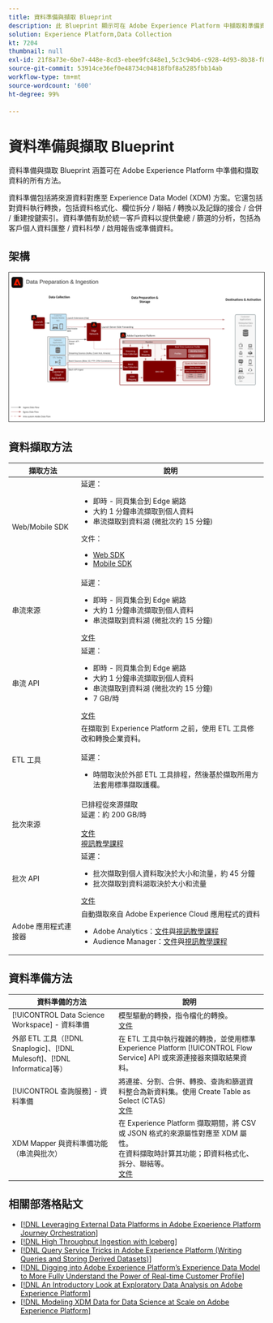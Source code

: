 ```yaml
---
title: 資料準備與擷取 Blueprint
description: 此 Blueprint 顯示可在 Adobe Experience Platform 中擷取和準備資料的所有方法。
solution: Experience Platform,Data Collection
kt: 7204
thumbnail: null
exl-id: 21f8a73e-6be7-448e-8cd3-ebee9fc848e1,5c3c94b6-c928-4d93-8b38-f8bd2aad2e68
source-git-commit: 53914ce36ef0e48734c04818fbf8a5285fbb14ab
workflow-type: tm+mt
source-wordcount: '600'
ht-degree: 99%

---
```


# 資料準備與擷取 Blueprint

資料準備與擷取 Blueprint 涵蓋可在 Adobe Experience Platform 中準備和擷取資料的所有方法。

資料準備包括將來源資料對應至 Experience Data Model (XDM) 方案。它還包括對資料執行轉換，包括資料格式化、欄位拆分 / 聯結 / 轉換以及記錄的接合 / 合併 / 重建按鍵索引。資料準備有助於統一客戶資料以提供彙總 / 篩選的分析，包括為客戶個人資料匯整 / 資料科學 / 啟用報告或準備資料。

## 架構

<img src="assets/data_ingestion.svg" alt="資料準備與擷取 Blueprint 的參考架構" style="border:1px solid #4a4a4a" />

## 資料擷取方法

| 擷取方法 | 說明 |
|------------------------------|-----------------------------------------------------------------------------------------------------------------------------------------------------------------------------------------------------------------------------------------------------------------------------------------------------------------------------------------------------------------------------------------------------------------------------------------|
| Web/Mobile SDK | 延遲：<ul><li>即時 - 同頁集合到 Edge 網路</li><li>大約 1 分鐘串流擷取到個人資料</li><li>串流擷取到資料湖 (微批次約 15 分鐘)</ul>文件： <ul><li>[Web SDK](https://experienceleague.adobe.com/docs/web-sdk.html)</li><li>[Mobile SDK](https://experienceleague.adobe.com/docs/mobile.html?lang=zh-Hant)</li></ul> |
| 串流來源 | 延遲：<ul><li>即時 - 同頁集合到 Edge 網路</li><li>大約 1 分鐘串流擷取到個人資料</li><li>串流擷取到資料湖 (微批次約 15 分鐘)</li></ul>[文件](https://experienceleague.adobe.com/docs/experience-platform/sources/home.html?lang=zh-Hant#connectors) |
| 串流 API | 延遲：<ul><li>即時 - 同頁集合到 Edge 網路</li><li>大約 1 分鐘串流擷取到個人資料</li><li>串流擷取到資料湖 (微批次約 15 分鐘)</li><li>7 GB/時</li></ul>[文件](https://experienceleague.adobe.com/docs/experience-platform/ingestion/streaming/overview.html?lang=zh-Hant#what-can-you-do-with-streaming-ingestion%3F) |
| ETL 工具 | 在擷取到 Experience Platform 之前，使用 ETL 工具修改和轉換企業資料。<br><br>延遲：<ul><li>時間取決於外部 ETL 工具排程，然後基於擷取所用方法套用標準擷取護欄。</li></ul> |
| 批次來源 | 已排程從來源擷取<br>延遲：約 200 GB/時<br><br>[文件](https://experienceleague.adobe.com/docs/experience-platform/sources/home.html?lang=en#connectors)<br>[視訊教學課程](https://experienceleague.adobe.com/docs/platform-learn/tutorials/sources/overview.html?lang=zh-Hant) |
| 批次 API | 延遲：<ul><li>批次擷取到個人資料取決於大小和流量，約 45 分鐘</li><li>批次擷取到資料湖取決於大小和流量</li></ul>[文件](https://experienceleague.adobe.com/docs/experience-platform/ingestion/batch/overview.html?lang=zh-Hant#batch) |
| Adobe 應用程式連接器 | 自動擷取來自 Adobe Experience Cloud 應用程式的資料<ul><li>Adobe Analytics：[文件](https://experienceleague.adobe.com/docs/experience-platform/sources/connectors/adobe-applications/analytics.html?lang=zh-Hant#connectors)與[視訊教學課程](https://experienceleague.adobe.com/docs/platform-learn/tutorials/sources/ingest-data-from-adobe-analytics.html?lang=zh-Hant)</li><li>Audience Manager：[文件](https://experienceleague.adobe.com/docs/experience-platform/sources/connectors/adobe-applications/audience-manager.html?lang=zh-Hant#connectors)與[視訊教學課程](https://experienceleague.adobe.com/docs/platform-learn/tutorials/sources/ingest-data-from-aam.html?lang=zh-Hant)</li></ul> |


## 資料準備方法

| 資料準備的方法 | 說明 |
|------------------------------------------------------------|------------------------------------------------------------------------------------------------------------------------------------------------------------------------------------------------------------------------------------------------------------------------------------------------|
| [!UICONTROL Data Science Workspace] - 資料準備 | 模型驅動的轉換，指令檔化的轉換。<br>[文件](https://experienceleague.adobe.com/docs/experience-platform/data-science-workspace/home.html?lang=zh-Hant) |
| 外部 ETL 工具（[!DNL Snaplogic]、[!DNL Mulesoft]、[!DNL Informatica]等） | 在 ETL 工具中執行複雜的轉換，並使用標準 Experience Platform [!UICONTROL Flow Service] API 或來源連接器來擷取結果資料。 |
| [!UICONTROL 查詢服務] - 資料準備 | 將連接、分割、合併、轉換、查詢和篩選資料整合為新資料集。使用 Create Table as Select (CTAS) <br>[文件](https://experienceleague.adobe.com/docs/experience-platform/query/home.html?lang=zh-Hant#sql) |
| XDM Mapper 與資料準備功能（串流與批次） | 在 Experience Platform 擷取期間，將 CSV 或 JSON 格式的來源屬性對應至 XDM 屬性。<br>在資料擷取時計算其功能；即資料格式化、拆分、聯結等。<br>[文件](https://experienceleague.adobe.com/docs/experience-platform/data-prep/home.html?lang=zh-Hant) |

## 相關部落格貼文

* [[!DNL Leveraging External Data Platforms in Adobe Experience Platform Journey Orchestration]](https://medium.com/adobetech/leveraging-external-data-platforms-in-adobe-experience-platform-journey-orchestration-54fc6134fe17?source=your_stories_page-------------------------------------)
* [[!DNL High Throughput Ingestion with Iceberg]](https://medium.com/adobetech/high-throughput-ingestion-with-iceberg-ccf7877a413f?source=your_stories_page-------------------------------------)
* [[!DNL Query Service Tricks in Adobe Experience Platform (Writing Queries and Storing Derived Datasets)]](https://medium.com/adobetech/query-service-tricks-in-adobe-experience-platform-writing-queries-and-storing-derived-datasets-eaee0d6d683e?source=your_stories_page-------------------------------------)
* [[!DNL Digging into Adobe Experience Platform’s Experience Data Model to More Fully Understand the Power of Real-time Customer Profile]](https://medium.com/adobetech/digging-into-adobe-experience-platforms-experience-data-model-to-more-fully-understand-the-power-3e109271e04f?source=your_stories_page-------------------------------------)
* [[!DNL An Introductory Look at Exploratory Data Analysis on Adobe Experience Platform]](https://medium.com/adobetech/an-introductory-look-at-exploratory-data-analysis-on-adobe-experience-platform-1bfce7501d9a?source=your_stories_page-------------------------------------)
* [[!DNL Modeling XDM Data for Data Science at Scale on Adobe Experience Platform]](https://medium.com/adobetech/modeling-xdm-data-for-data-science-at-scale-on-adobe-experience-platform-222bb2a6dbf7?source=your_stories_page-------------------------------------)
